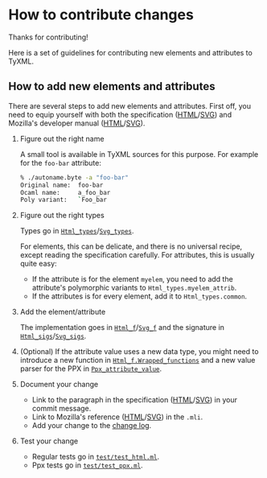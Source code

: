 # How to contribute changes

Thanks for contributing!

Here is a set of guidelines for contributing new elements and attributes to TyXML.

## How to add new elements and attributes

There are several steps to add new elements and attributes.
First off, you need to equip yourself with both the specification ([HTML][]/[SVG][]) and Mozilla's developer manual ([HTML][MSDNHTML]/[SVG][MSDNSVG]).

1. Figure out the right name

    A small tool is available in TyXML sources for this purpose.
    For example for the `foo-bar` attribute:
    ```sh
    % ./autoname.byte -a "foo-bar"
    Original name: 	foo-bar
    Ocaml name: 	a_foo_bar
    Poly variant: 	`Foo_bar
    ```

2. Figure out the right types

   Types go in
   [`Html_types`](lib/html_types.mli)/[`Svg_types`](lib/svg_types.mli).

   For elements, this can be delicate, and there is no universal recipe, except reading the specification carefully.
    For attributes, this is usually quite easy:
    - If the attribute is for the element `myelem`, you need to add the attribute's polymorphic variants to `Html_types.myelem_attrib`.
    - If the attributes is for every element, add it to `Html_types.common`.

3. Add the element/attribute

    The implementation goes in
    [`Html_f`](lib/html_f.ml)/[`Svg_f`](lib/svg_f.ml)
    and the signature in
    [`Html_sigs`](lib/html_sigs.mli)/[`Svg_sigs`](lib/svg_sigs.mli).

4. (Optional) If the attribute value uses a new data type, you might need to introduce a new function in [`Html_f.Wrapped_functions`](lib/html_f.ml) and a new value parser for the PPX in [`Ppx_attribute_value`](ppx/ppx_attribute_value.mli).

5. Document your change
   - Link to the paragraph in the specification ([HTML][]/[SVG][]) in your commit message.
   - Link to Mozilla's reference ([HTML][MSDNHTML]/[SVG][MSDNSVG]) in the `.mli`.
   - Add your change to the [change log](CHANGES).

6. Test your change
   - Regular tests go in [`test/test_html.ml`](test/test_html.ml).
   - Ppx tests go in [`test/test_ppx.ml`](test/test_html.ml).

[HTML]: https://www.w3.org/TR/html5/
[SVG]: https://www.w3.org/TR/SVG11/
[MSDNHTML]: https://developer.mozilla.org/en-US/docs/Web/HTML/Reference
[MSDNSVG]: https://developer.mozilla.org/en-US/docs/Web/SVG
